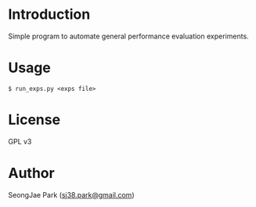 # Introduction
Simple program to automate general performance evaluation experiments.

# Usage
`$ run_exps.py <exps file>`

# License
GPL v3

# Author
SeongJae Park (sj38.park@gmail.com)
